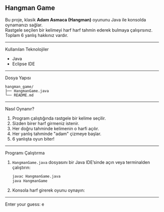 Hangman Game
------------

Bu proje, klasik **Adam Asmaca (Hangman)** oyununu Java ile konsolda oynamanızı sağlar.  
Rastgele seçilen bir kelimeyi harf harf tahmin ederek bulmaya çalışırsınız.  
Toplam 6 yanlış hakkınız vardır.
***

Kullanılan Teknolojiler

- Java
- Eclipse IDE
***

Dosya Yapısı

```
hangman_game/
├── HangmanGame.java
└── README.md
```
***

Nasıl Oynanır?

1. Program çalıştığında rastgele bir kelime seçilir.
2. Sizden birer harf girmeniz istenir.
3. Her doğru tahminde kelimenin o harfi açılır.
4. Her yanlış tahminde "adam" çizmeye başlar.
5. 6 yanlışta oyun biter!
***

Programı Çalıştırma

1. `HangmanGame.java` dosyasını bir Java IDE’sinde açın veya terminalden çalıştırın:
   ```bash
   javac HangmanGame.java
   java HangmanGame
   
2. Konsola harf girerek oyunu oynayın:

_ _ _ _ _ _
Enter your guess: e
